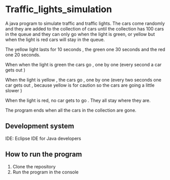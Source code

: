 # Traffic_lights_simulation

A java program to simulate traffic and traffic lights. The cars come randomly and they are added to the collection of cars until the collection has 100 cars in the queue
and they can only go when the light is green, or yellow but when the light is red cars will stay in the queue. 

The yellow light lasts for 10 seconds , the green one 30 seconds and the red one 20 seconds.

When when the light is green the cars go , one by one (every second a car gets out )

When the light is yellow , the cars go , one by one (every two seconds one  car gets out , because yellow is for caution so the cars are going a little slower )

When the light is red, no car gets to go . They all stay where they are.

The program ends when all the cars in the collection are gone.

## Development system

IDE: Eclipse IDE for Java developers

## How to run the program

1. Clone the repository
2. Run the program in the console
